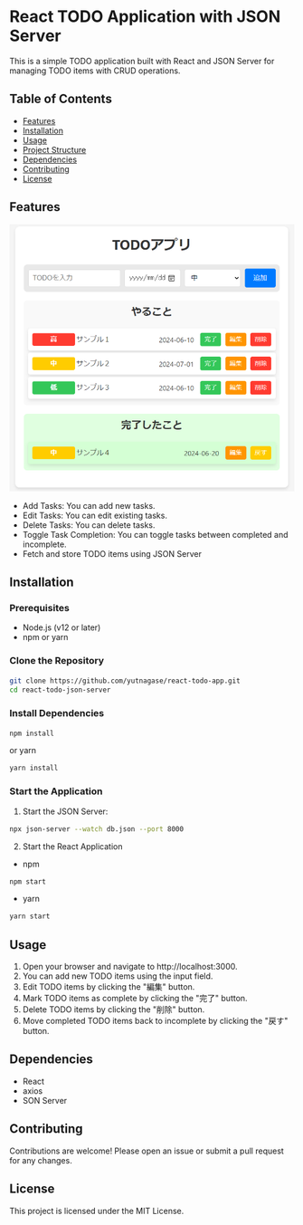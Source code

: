 # React TODO Application with JSON Server

This is a simple TODO application built with React and JSON Server for managing TODO items with CRUD operations.

## Table of Contents

- [Features](#features)
- [Installation](#installation)
- [Usage](#usage)
- [Project Structure](#project-structure)
- [Dependencies](#dependencies)
- [Contributing](#contributing)
- [License](#license)

## Features

![alt text](demo.png)

- Add Tasks: You can add new tasks.
- Edit Tasks: You can edit existing tasks.
- Delete Tasks: You can delete tasks.
- Toggle Task Completion: You can toggle tasks between completed and incomplete.
- Fetch and store TODO items using JSON Server

## Installation

### Prerequisites

- Node.js (v12 or later)
- npm or yarn

### Clone the Repository

```sh
git clone https://github.com/yutnagase/react-todo-app.git
cd react-todo-json-server
```

### Install Dependencies

```sh
npm install
```

or yarn

```sh
yarn install
```

### Start the Application

1. Start the JSON Server:

```sh
npx json-server --watch db.json --port 8000
```

2. Start the React Application

- npm

```sh
npm start
```

- yarn

```sh
yarn start
```

## Usage

1. Open your browser and navigate to http://localhost:3000.
2. You can add new TODO items using the input field.
3. Edit TODO items by clicking the "編集" button.
4. Mark TODO items as complete by clicking the "完了" button.
5. Delete TODO items by clicking the "削除" button.
6. Move completed TODO items back to incomplete by clicking the "戻す" button.

## Dependencies

- React
- axios
- SON Server

## Contributing

Contributions are welcome! Please open an issue or submit a pull request for any changes.

## License

This project is licensed under the MIT License.
